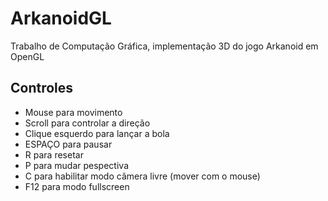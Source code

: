 # ArkanoidGL

Trabalho de Computação Gráfica, implementação 3D do jogo Arkanoid em OpenGL

## Controles

- Mouse para movimento
- Scroll para controlar a direção
- Clique esquerdo para lançar a bola
- ESPAÇO para pausar
- R para resetar
- P para mudar pespectiva
- C para habilitar modo câmera livre (mover com o mouse)
- F12 para modo fullscreen